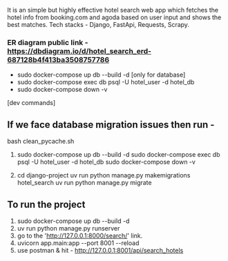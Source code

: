 It is an simple but highly effective hotel search web app which fetches the hotel info from booking.com and agoda based on user input and shows the best matches.
Tech stacks - Django, FastApi, Requests, Scrapy.

### ER diagram public link - https://dbdiagram.io/d/hotel_search_erd-687128b4f413ba3508757786

* sudo docker-compose up db --build -d [only for database]
* sudo docker-compose exec db psql -U hotel_user -d hotel_db
* sudo docker-compose down -v


[dev commands]
## If we face database migration issues then run - 
bash clean_pycache.sh

1.  sudo docker-compose up db --build -d
    sudo docker-compose exec db psql -U hotel_user -d hotel_db
    sudo docker-compose down -v

2.  cd django-project
    uv run python manage.py makemigrations hotel_search
    uv run python manage.py migrate

## To run the project
1. sudo docker-compose up db --build -d
2. uv run python manage.py runserver
3. go to the 'http://127.0.0.1:8000/search/' link.
4. uvicorn app.main:app --port 8001 --reload
4. use postman & hit - http://127.0.0.1:8001/api/search_hotels